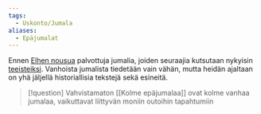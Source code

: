 ```yaml
---
tags:
  - Uskonto/Jumala
aliases:
  - Epäjumalat
---
```


Ennen [Elhen nousua](Elhen%20nouseminen.md) palvottuja jumalia, joiden seuraajia kutsutaan nykyisin [teeisteiksi](Teeistit.md). Vanhoista jumalista tiedetään vain vähän, mutta heidän ajaltaan on yhä jäljellä historiallisia tekstejä sekä esineitä.

>[!question] Vahvistamaton 
[[Kolme epäjumalaa]] ovat kolme vanhaa jumalaa, vaikuttavat liittyvän moniin outoihin tapahtumiin
